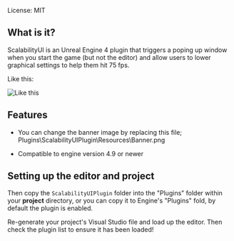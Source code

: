 
License: MIT


What is it?
---------------------------------------
ScalabilityUI is an Unreal Engine 4 plugin that triggers a poping up window when you start the game (but not the editor) and allow users to lower graphical settings to help them hit 75 fps.

Like this:

![Like this](https://github.com/spracle/ScalabilityUIPlugin/blob/master/Resources/example.png?raw=true)

Features
---------------------------------------
+ You can change the banner image by replacing this file;
Plugins\ScalabilityUIPlugin\Resources\Banner.png

+ Compatible to engine version 4.9 or newer

Setting up the editor and project
---------------------------------------
Then copy the `ScalabilityUIPlugin` folder into the "Plugins" folder within your **project** directory, or you can copy it to Engine's "Plugins" fold, by default the plugin is enabled.

Re-generate your project's Visual Studio file and load up the editor. Then check the plugin list to ensure it has been loaded!

